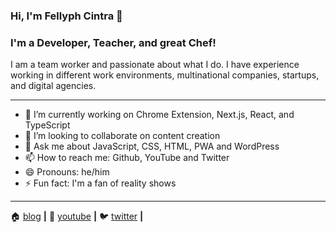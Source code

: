 ### Hi, I'm Fellyph Cintra 👋


### I'm a Developer, Teacher, and great Chef!

I am a team worker and passionate about what I do. I have experience working in different work environments, multinational companies, startups, and digital agencies.

---

- 🔭 I’m currently working on Chrome Extension, Next.js, React, and TypeScript
- 👯 I’m looking to collaborate on content creation 
- 💬 Ask me about JavaScript, CSS, HTML, PWA and WordPress
- 📫 How to reach me: Github, YouTube and Twitter
- 😄 Pronouns: he/him
- ⚡ Fun fact: I'm a fan of reality shows

---

🏠  [blog][blog] **|**
🎥  [youtube][youtube] **|**
🐦  [twitter][twitter] **|**

[blog]: https://blog.fellyph.com.br
[youtube]: https://www.youtube.com/channel/UCPaufJocHYVHj44iwXG95PA
[twitter]: https://www.twitter.com/fellyph
